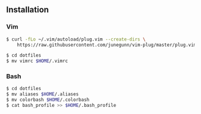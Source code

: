 ## Installation
### Vim

```sh
$ curl -fLo ~/.vim/autoload/plug.vim --create-dirs \
    https://raw.githubusercontent.com/junegunn/vim-plug/master/plug.vim

$ cd dotfiles
$ mv vimrc $HOME/.vimrc
```

### Bash

```sh
$ cd dotfiles
$ mv aliases $HOME/.aliases
$ mv colorbash $HOME/.colorbash
$ cat bash_profile >> $HOME/.bash_profile
```
